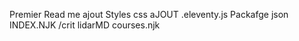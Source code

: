 Premier Read me
ajout Styles css
aJOUT .eleventy.js
Packafge json
INDEX.NJK /crit
lidarMD
courses.njk
